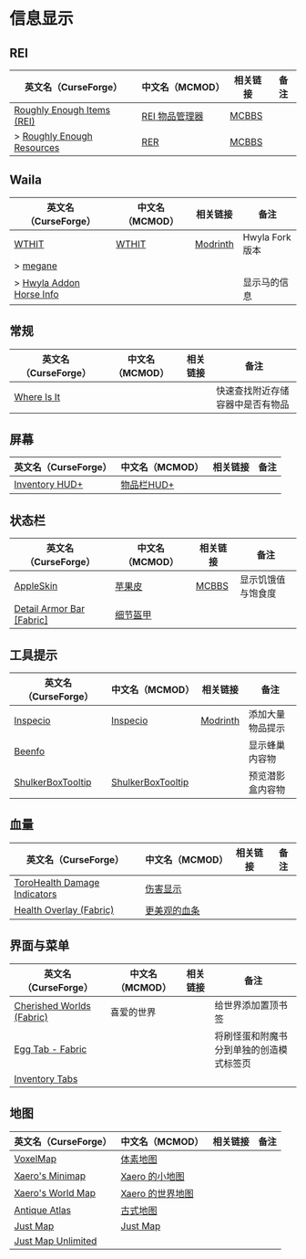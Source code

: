# 信息显示

## REI

| 英文名（CurseForge）                                                                                | 中文名（MCMOD）                                        | 相关链接                                               | 备注 |
| --------------------------------------------------------------------------------------------------- | ------------------------------------------------------ | ------------------------------------------------------ | ---- |
| [Roughly Enough Items (REI)](https://www.curseforge.com/minecraft/mc-mods/roughly-enough-items)     | [REI 物品管理器](https://www.mcmod.cn/class/1674.html) | [MCBBS](https://www.mcbbs.net/thread-1112931-1-1.html) |      |
| > [Roughly Enough Resources](https://www.curseforge.com/minecraft/mc-mods/roughly-enough-resources) | [RER](https://www.mcmod.cn/class/2539.html)            | [MCBBS](https://www.mcbbs.net/thread-1046041-1-1.html) |      |

## Waila

| 英文名（CurseForge）                                                                            | 中文名（MCMOD）                               | 相关链接                                       | 备注            |
| ----------------------------------------------------------------------------------------------- | --------------------------------------------- | ---------------------------------------------- | --------------- |
| [WTHIT](https://www.curseforge.com/minecraft/mc-mods/wthit)                                     | [WTHIT](https://www.mcmod.cn/class/3471.html) | [Modrinth](https://www.modrinth.com/mod/wthit) | Hwyla Fork 版本 |
| > [megane](https://www.curseforge.com/minecraft/mc-mods/megane)                                 |                                               |                                                |                 |
| > [Hwyla Addon Horse Info](https://www.curseforge.com/minecraft/mc-mods/hwyla-addon-horse-info) |                                               |                                                | 显示马的信息    |

## 常规

| 英文名（CurseForge）                                                    | 中文名（MCMOD） | 相关链接 | 备注                             |
| ----------------------------------------------------------------------- | --------------- | -------- | -------------------------------- |
| [Where Is It](https://www.curseforge.com/minecraft/mc-mods/where-is-it) |                 |          | 快速查找附近存储容器中是否有物品 |

## 屏幕

| 英文名（CurseForge）                                                               | 中文名（MCMOD）                                    | 相关链接 | 备注 |
| ---------------------------------------------------------------------------------- | -------------------------------------------------- | -------- | ---- |
| [Inventory HUD+](https://www.curseforge.com/minecraft/mc-mods/inventory-hud-forge) | [物品栏HUD+](https://www.mcmod.cn/class/3395.html) |          |      |

## 状态栏

| 英文名（CurseForge）                                                                       | 中文名（MCMOD）                                  | 相关链接                                              | 备注               |
| ------------------------------------------------------------------------------------------ | ------------------------------------------------ | ----------------------------------------------------- | ------------------ |
| [AppleSkin](https://www.curseforge.com/minecraft/mc-mods/appleskin)                        | [苹果皮](https://www.mcmod.cn/class/744.html)    | [MCBBS](https://www.mcbbs.net/thread-808144-1-1.html) | 显示饥饿值与饱食度 |
| [Detail Armor Bar [Fabric]](https://www.curseforge.com/minecraft/mc-mods/detail-armor-bar) | [细节盔甲](https://www.mcmod.cn/class/4590.html) |                                                       |                    |

## 工具提示

| 英文名（CurseForge）                                                                | 中文名（MCMOD）                                           | 相关链接                                          | 备注             |
| ----------------------------------------------------------------------------------- | --------------------------------------------------------- | ------------------------------------------------- | ---------------- |
| [Inspecio](https://www.curseforge.com/minecraft/mc-mods/inspecio)                   | [Inspecio](https://www.mcmod.cn/class/4279.html)          | [Modrinth](https://www.modrinth.com/mod/inspecio) | 添加大量物品提示 |
| [Beenfo](https://www.curseforge.com/minecraft/mc-mods/beenfo)                       |                                                           |                                                   | 显示蜂巢内容物   |
| [ShulkerBoxTooltip](https://www.curseforge.com/minecraft/mc-mods/shulkerboxtooltip) | [ShulkerBoxTooltip](https://www.mcmod.cn/class/2611.html) |                                                   | 预览潜影盒内容物 |

## 血量

| 英文名（CurseForge）                                                                                      | 中文名（MCMOD）                                      | 相关链接 | 备注 |
| --------------------------------------------------------------------------------------------------------- | ---------------------------------------------------- | -------- | ---- |
| [ToroHealth Damage Indicators](https://www.curseforge.com/minecraft/mc-mods/torohealth-damage-indicators) | [伤害显示](https://www.mcmod.cn/class/1015.html)     |          |      |
| [Health Overlay (Fabric)](https://www.curseforge.com/minecraft/mc-mods/health-overlay-fabric)             | [更美观的血条](https://www.mcmod.cn/class/1871.html) |          |      |

## 界面与菜单

| 英文名（CurseForge）                                                                              | 中文名（MCMOD） | 相关链接 | 备注                                     |
| ------------------------------------------------------------------------------------------------- | --------------- | -------- | ---------------------------------------- |
| [Cherished Worlds (Fabric)](https://www.curseforge.com/minecraft/mc-mods/cherished-worlds-fabric) | 喜爱的世界      |          | 给世界添加置顶书签                       |
| [Egg Tab - Fabric](https://www.curseforge.com/minecraft/mc-mods/eggtab-fabric)                    |                 |          | 将刷怪蛋和附魔书分到单独的创造模式标签页 |
| [Inventory Tabs](https://www.curseforge.com/minecraft/mc-mods/inventory-tabs)                     |                 |          |                                          |

## 地图

| 英文名（CurseForge）                                                                  | 中文名（MCMOD）                                          | 相关链接 | 备注 |
| ------------------------------------------------------------------------------------- | -------------------------------------------------------- | -------- | ---- |
| [VoxelMap](https://www.curseforge.com/minecraft/mc-mods/voxelmap)                     | [体素地图](https://www.mcmod.cn/class/981.html)          |          |      |
| [Xaero's Minimap](https://www.curseforge.com/minecraft/mc-mods/xaeros-minimap)        | [Xaero 的小地图](https://www.mcmod.cn/class/1701.html)   |          |      |
| [Xaero's World Map](https://www.curseforge.com/minecraft/mc-mods/xaeros-world-map)    | [Xaero 的世界地图](https://www.mcmod.cn/class/1483.html) |          |      |
| [Antique Atlas](https://www.curseforge.com/minecraft/mc-mods/antique-atlas)           | [古式地图](https://www.mcmod.cn/class/1308.html)         |          |      |
| [Just Map](https://www.curseforge.com/minecraft/mc-mods/just-map)                     | [Just Map](https://www.mcmod.cn/class/2347.html)         |          |      |
| [Just Map Unlimited](https://www.curseforge.com/minecraft/mc-mods/just-map-unlimited) |                                                          |          |      |
